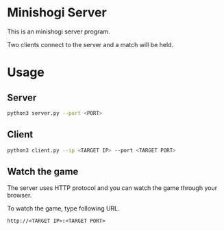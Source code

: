 # Minishogi Server

This is an minishogi server program.

Two clients connect to the server and a match will be held.

# Usage

## Server

```bash
python3 server.py --port <PORT>
```

## Client

```bash
python3 client.py --ip <TARGET IP> --port <TARGET PORT>
```

## Watch the game

The server uses HTTP protocol and you can watch the game through your browser.

To watch the game, type following URL.

```
http://<TARGET IP>:<TARGET PORT>
```

